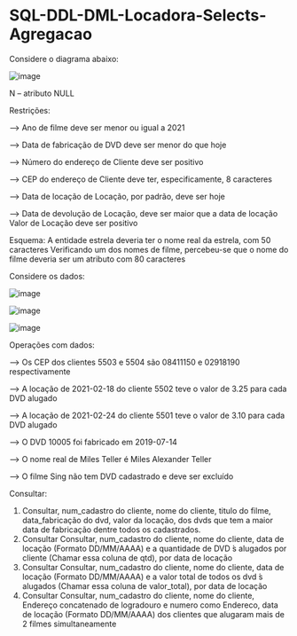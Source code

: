 # SQL-DDL-DML-Locadora-Selects-Agregacao

Considere o diagrama abaixo:

![image](https://github.com/DaviQzR/SQL-DDL-DML-Locadora-SelectCase-Subquery/assets/125469425/fb56d09d-50e6-4ed3-b59e-36f7c3751d43)

N – atributo NULL

Restrições:

--> Ano de filme deve ser menor ou igual a 2021

--> Data de fabricação de DVD deve ser menor do que hoje

--> Número do endereço de Cliente deve ser positivo

--> CEP do endereço de Cliente deve ter, especificamente, 8 caracteres

--> Data de locação de Locação, por padrão, deve ser hoje

--> Data de devolução de Locação, deve ser maior que a data de locação
Valor de Locação deve ser positivo

Esquema:
A entidade estrela deveria ter o nome real da estrela, com 50 caracteres
Verificando um dos nomes de filme, percebeu-se que o nome do filme deveria ser um atributo
com 80 caracteres

Considere os dados:

![image](https://github.com/DaviQzR/SQL-DDL-DML-Locadora-SelectCase-Subquery/assets/125469425/156bbbf1-b9fc-4775-8d5f-ef2907fbe2d7)

![image](https://github.com/DaviQzR/SQL-DDL-DML-Locadora-SelectCase-Subquery/assets/125469425/6ecfa037-5a78-4eec-85c1-9059acb5eb63)

![image](https://github.com/DaviQzR/SQL-DDL-DML-Locadora-SelectCase-Subquery/assets/125469425/57208e16-22ca-4fe1-ae4f-c6445d47af89)

Operações com dados:


--> Os CEP dos clientes 5503 e 5504 são 08411150 e 02918190 respectivamente

--> A locação de 2021-02-18 do cliente 5502 teve o valor de 3.25 para cada DVD alugado

--> A locação de 2021-02-24 do cliente 5501 teve o valor de 3.10 para cada DVD alugado

--> O DVD 10005 foi fabricado em 2019-07-14

--> O nome real de Miles Teller é Miles Alexander Teller

--> O filme Sing não tem DVD cadastrado e deve ser excluído

Consultar:

1) Consultar, num_cadastro do cliente, nome do cliente, titulo do filme, data_fabricação
do dvd, valor da locação, dos dvds que tem a maior data de fabricação dentre todos os
cadastrados.
2) Consultar Consultar, num_cadastro do cliente, nome do cliente, data de locação
(Formato DD/MM/AAAA) e a quantidade de DVD ́s alugados por cliente (Chamar essa
coluna de qtd), por data de locação
3) Consultar Consultar, num_cadastro do cliente, nome do cliente, data de locação
(Formato DD/MM/AAAA) e a valor total de todos os dvd ́s alugados (Chamar essa
coluna de valor_total), por data de locação
4) Consultar Consultar, num_cadastro do cliente, nome do cliente, Endereço
concatenado de logradouro e numero como Endereco, data de locação (Formato
DD/MM/AAAA) dos clientes que alugaram mais de 2 filmes simultaneamente
